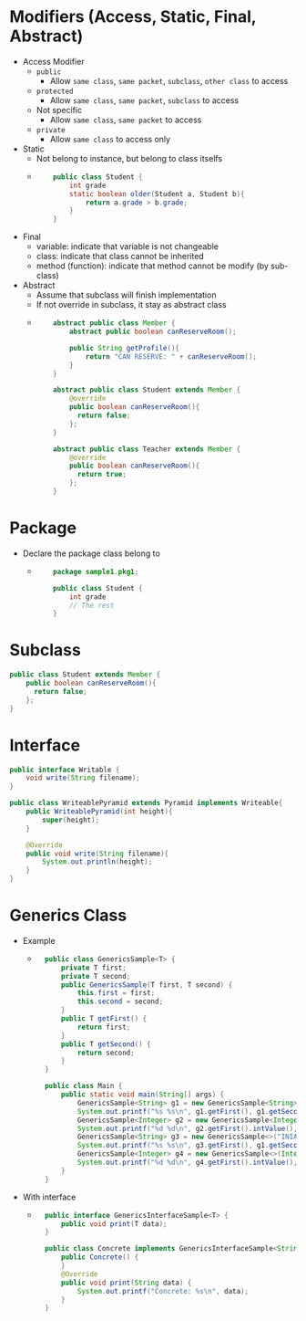 # Modifiers (Access, Static, Final, Abstract)

+ Access Modifier
  + `public`
    + Allow `same class`, `same packet`, `subclass`, `other class` to access
  + `protected`
    + Allow `same class`, `same packet`, `subclass` to access
  + Not specific
    + Allow `same class`, `same packet` to access
  + `private`
    + Allow `same class` to access only
+ Static
  + Not belong to instance, but belong to class itselfs
  + ```java
        public class Student {
            int grade
            static boolean older(Student a, Student b){
                return a.grade > b.grade;
            }
        }
    ```
+ Final
  + variable: indicate that variable is not changeable
  + class: indicate that class cannot be inherited
  + method (function): indicate that method cannot be modify (by sub-class)
+ Abstract
  + Assume that subclass will finish implementation
  + If not override in subclass, it stay as abstract class
  + ```java
        abstract public class Member {
            abstract public boolean canReserveRoom();

            public String getProfile(){
                return "CAN RESERVE: " + canReserveRoom();
            }
        }

        abstract public class Student extends Member {
            @override 
            public boolean canReserveRoom(){
              return false;
            };
        }

        abstract public class Teacher extends Member {
            @override 
            public boolean canReserveRoom(){
              return true;
            };
        }
    ```

# Package

+ Declare the package class belong to
  + ```java
        package sample1.pkg1;

        public class Student {
            int grade
            // The rest
        }
    ```

# Subclass

```java
public class Student extends Member {
    public boolean canReserveRoom(){
      return false;
    };
}
```

# Interface

```java
public interface Writable {
    void write(String filename);
}

public class WriteablePyramid extends Pyramid implements Writeable{
    public WriteablePyramid(int height){
        super(height);
    }

    @Override
    public void write(String filename){
        System.out.println(height);
    }
}
```

# Generics Class

+ Example
  + ```java
      public class GenericsSample<T> {
          private T first;
          private T second;
          public GenericsSample(T first, T second) {
              this.first = first;
              this.second = second;
          }
          public T getFirst() {
              return first;
          }
          public T getSecond() {
              return second;
          }
      }

      public class Main {
          public static void main(String[] args) {
              GenericsSample<String> g1 = new GenericsSample<String>("INIAD", "Toyo");
              System.out.printf("%s %s\n", g1.getFirst(), g1.getSecond());
              GenericsSample<Integer> g2 = new GenericsSample<Integer>(Integer.valueOf(10), Integer.valueOf(20));
              System.out.printf("%d %d\n", g2.getFirst().intValue(), g2.getSecond().intValue());
              GenericsSample<String> g3 = new GenericsSample<>("INIAD", "Toyo");
              System.out.printf("%s %s\n", g3.getFirst(), g1.getSecond());
              GenericsSample<Integer> g4 = new GenericsSample<>(Integer.valueOf(10), Integer.valueOf(20));
              System.out.printf("%d %d\n", g4.getFirst().intValue(), g2.getSecond().intValue());
          } 
      }
      ```

+ With interface
  + ```java
      public interface GenericsInterfaceSample<T> {
          public void print(T data);
      }

      public class Concrete implements GenericsInterfaceSample<String>{
          public Concrete() {
          }
          @Override
          public void print(String data) {
              System.out.printf("Concrete: %s\n", data);
          }
      }
    ```
